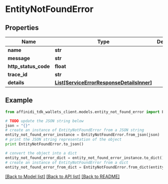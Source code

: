 # EntityNotFoundError

## Properties

| Name                 | Type                                                                              | Description | Notes      |
| -------------------- | --------------------------------------------------------------------------------- | ----------- | ---------- |
| **name**             | **str**                                                                           |             |
| **message**          | **str**                                                                           |             |
| **http_status_code** | **float**                                                                         |             |
| **trace_id**         | **str**                                                                           |             |
| **details**          | [**List[ServiceErrorResponseDetailsInner]**](ServiceErrorResponseDetailsInner.md) |             | [optional] |

## Example

```python
from affinidi_tdk_wallets_client.models.entity_not_found_error import EntityNotFoundError

# TODO update the JSON string below
json = "{}"
# create an instance of EntityNotFoundError from a JSON string
entity_not_found_error_instance = EntityNotFoundError.from_json(json)
# print the JSON string representation of the object
print EntityNotFoundError.to_json()

# convert the object into a dict
entity_not_found_error_dict = entity_not_found_error_instance.to_dict()
# create an instance of EntityNotFoundError from a dict
entity_not_found_error_from_dict = EntityNotFoundError.from_dict(entity_not_found_error_dict)
```

[[Back to Model list]](../README.md#documentation-for-models) [[Back to API list]](../README.md#documentation-for-api-endpoints) [[Back to README]](../README.md)
